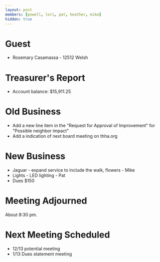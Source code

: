 ```yaml
---
layout: post
members: [powell, lori, pat, heather, mike]
hidden: true
---
```

# Guest
- Rosemary Casamassa - 12512 Welsh
# Treasurer's Report
- Account balance: $15,911.25
# Old Business
- Add a new line item in the "Request for Approval of Improvement" for "Possible neighbor impact"
- Add a indication of next board meeting on thha.org
# New Business
- Jaguar - expand service to include the walk, flowers - Mike
- Lights - LED lighting - Pat
- Dues $150
# Meeting Adjourned
About 8:30 pm.
# Next Meeting Scheduled
- 12/13 potential meeting
- 1/13 Dues statement meeting
